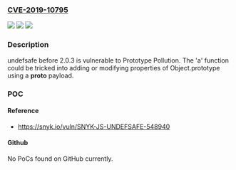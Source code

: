 ### [CVE-2019-10795](https://cve.mitre.org/cgi-bin/cvename.cgi?name=CVE-2019-10795)
![](https://img.shields.io/static/v1?label=Product&message=undefsafe&color=blue)
![](https://img.shields.io/static/v1?label=Version&message=All%20versions%20prior%20to%20version%202.0.3%20&color=brightgreen)
![](https://img.shields.io/static/v1?label=Vulnerability&message=Prototype%20Pollution&color=brightgreen)

### Description

undefsafe before 2.0.3 is vulnerable to Prototype Pollution. The 'a' function could be tricked into adding or modifying properties of Object.prototype using a __proto__ payload.

### POC

#### Reference
- https://snyk.io/vuln/SNYK-JS-UNDEFSAFE-548940

#### Github
No PoCs found on GitHub currently.

